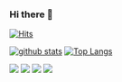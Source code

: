 ### Hi there 👋
[![Hits](https://hits.seeyoufarm.com/api/count/incr/badge.svg?url=https%3A%2F%2Fgithub.com%2Fsnrtn)](https://hits.seeyoufarm.com)

<!--
**snrtn/snrtn** is a ✨ _special_ ✨ repository because its `README.md` (this file) appears on your GitHub profile.

Here are some ideas to get you started:

- 🔭 I’m currently working on ...
- 🌱 I’m currently learning ...
- 👯 I’m looking to collaborate on ...
- 🤔 I’m looking for help with ...
- 💬 Ask me about ...
- 📫 How to reach me: ...
- 😄 Pronouns: ...
- ⚡ Fun fact: ...
-->

[![github stats](https://github-readme-stats.vercel.app/api?username=shinplest&show_icons=true&hide_border=true)](https://github.com/snrtn)
[![Top Langs](https://github-readme-stats.vercel.app/api/top-langs/?username=shinplest&layout=compact)](https://github.com/snrtn)

<a href="" target="_blank"><img src="https://img.shields.io/badge/HTML&CSS&SCSS-3776AB?style=flat-square&logo=Python&logoColor=white"/></a>
<a href="" target="_blank"><img src="https://img.shields.io/badge/JavaScript-3DDC84?style=flat-square&logo=Android&logoColor=white"/></a>
<a href="" target="_blank"><img src="https://img.shields.io/badge/React.Js-007396?style=flat-square&logo=Java&logoColor=white"/></a>
<a href="" target="_blank"><img src="https://img.shields.io/badge/TypeScript-0095D5?style=flat-square&logo=Kotlin&logoColor=white"/></a>

